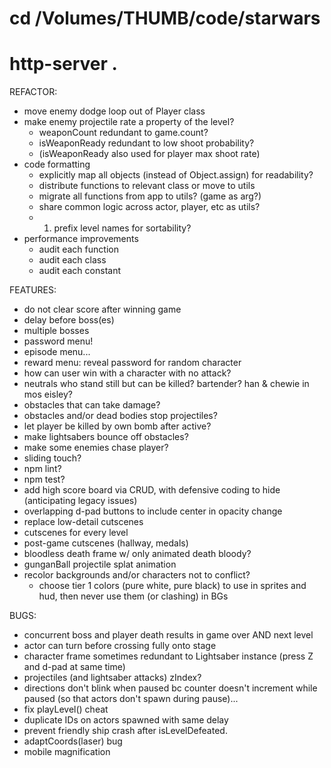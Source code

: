 # cd /Volumes/THUMB/code/starwars
# http-server .

REFACTOR:
* move enemy dodge loop out of Player class
* make enemy projectile rate a property of the level?
  * weaponCount redundant to game.count?
  * isWeaponReady redundant to low shoot probability?
  * (isWeaponReady also used for player max shoot rate)
* code formatting
  * explicitly map all objects (instead of Object.assign) for readability?
  * distribute functions to relevant class or move to utils
  * migrate all functions from app to utils? (game as arg?)
  * share common logic across actor, player, etc as utils?
  * 1. prefix level names for sortability?
* performance improvements
  * audit each function
  * audit each class
  * audit each constant

FEATURES:
* do not clear score after winning game
* delay before boss(es)
* multiple bosses
* password menu!
* episode menu...
* reward menu: reveal password for random character
* how can user win with a character with no attack?
* neutrals who stand still but can be killed? bartender? han & chewie in mos eisley?
* obstacles that can take damage?
* obstacles and/or dead bodies stop projectiles?
* let player be killed by own bomb after active?
* make lightsabers bounce off obstacles?
* make some enemies chase player?
* sliding touch?
* npm lint?
* npm test?
* add high score board via CRUD, with defensive coding to hide (anticipating legacy issues)
* overlapping d-pad buttons to include center in opacity change
* replace low-detail cutscenes
* cutscenes for every level
* post-game cutscenes (hallway, medals)
* bloodless death frame w/ only animated death bloody?
* gunganBall projectile splat animation
* recolor backgrounds and/or characters not to conflict?
  * choose tier 1 colors (pure white, pure black) to use in sprites and hud, then never use them (or clashing) in BGs

BUGS:
* concurrent boss and player death results in game over AND next level
* actor can turn before crossing fully onto stage
* character frame sometimes redundant to Lightsaber instance (press Z and d-pad at same time)
* projectiles (and lightsaber attacks) zIndex?
* directions don't blink when paused bc counter doesn't increment while paused (so that actors don't spawn during pause)...
* fix playLevel() cheat
* duplicate IDs on actors spawned with same delay
* prevent friendly ship crash after isLevelDefeated.
* adaptCoords(laser) bug
* mobile magnification
